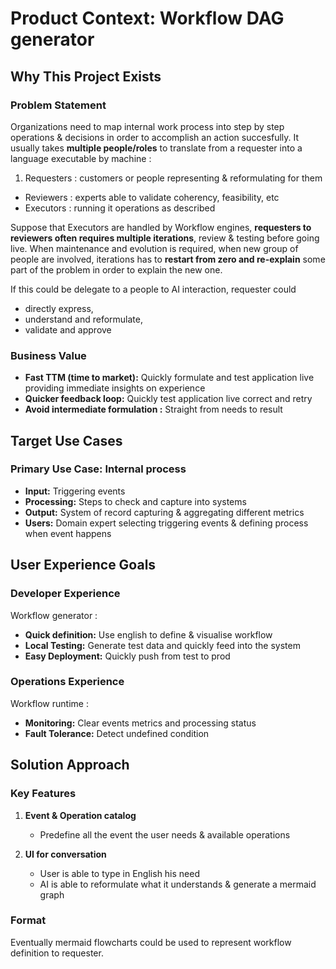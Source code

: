 # Product Context: Workflow DAG generator

## Why This Project Exists

### Problem Statement
Organizations need to map internal work process into step by step operations & decisions in order to accomplish an action succesfully. It usually takes **multiple people/roles** to translate from a requester into a language executable by machine :

1. Requesters : customers or people representing & reformulating for them
* Reviewers : experts able to validate coherency, feasibility, etc
* Executors : running it operations as described

Suppose that Executors are handled by Workflow engines, **requesters to reviewers often requires multiple iterations**, review & testing before going live. When maintenance and evolution is required, when new group of people are involved, iterations has to **restart from zero and re-explain** some part of the problem in order to explain the new one.

If this could be delegate to a people to AI interaction, requester could 

* directly express, 
* understand and reformulate, 
* validate and approve


### Business Value
- **Fast TTM (time to market):** Quickly formulate and test application live providing immediate insights on experience
- **Quicker feedback loop:** Quickly test application live correct and retry
- **Avoid intermediate formulation :** Straight from needs to result

## Target Use Cases

### Primary Use Case: Internal process
- **Input:** Triggering events
- **Processing:** Steps to check and capture into systems
- **Output:** System of record capturing & aggregating different metrics
- **Users:** Domain expert selecting triggering events & defining process when event happens

## User Experience Goals

### Developer Experience

Workflow generator :

- **Quick definition:** Use english to define & visualise workflow
- **Local Testing:** Generate test data and quickly feed into the system
- **Easy Deployment:** Quickly push from test to prod

### Operations Experience

Workflow runtime :

- **Monitoring:** Clear events metrics and processing status
- **Fault Tolerance:** Detect undefined condition

## Solution Approach

### Key Features
1. **Event & Operation catalog**
   - Predefine all the event the user needs & available operations

2. **UI for conversation**
   - User is able to type in English his need
   - AI is able to reformulate what it understands & generate a mermaid graph

### Format

Eventually mermaid flowcharts could be used to represent workflow definition to requester.
